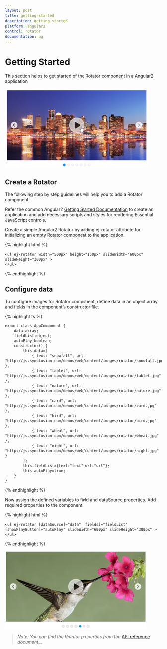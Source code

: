 ```yaml
---
layout: post
title: getting-started
description: getting started
platform: angular2
control: rotator
documentation: ug
---
```


# Getting Started

This section helps to get started of the Rotator component in a Angular2 application

![](Getting-Started_images/Getting-Started_img1.png) 

## Create a Rotator

The following step by step guidelines will help you to add a Rotator component.

Refer the common Angular2 [Getting Started Documentation](https://help.syncfusion.com/js/angular2) to create an application and add necessary scripts and styles for rendering Essential JavaScript controls.

Create a simple Angular2 Rotator by adding ej-rotator attribute for initializing an empty Rotator component to the application. 

{% highlight html %}

    <ul ej-rotator width="500px" height="150px" slideWidth="600px" slideHeight="300px" >
    </ul>

{% endhighlight %}



## Configure data

To configure images for Rotator component, define data in an object array and fields in the component’s constructor file.

{% highlight ts %}

    export class AppComponent {
        data:array;
        fieldList:object;
        autoPlay:boolean;
        constructor() {
            this.data=[
                { text: "snowfall", url: "http://js.syncfusion.com/demos/web/content/images/rotator/snowfall.jpg" },
                { text: "tablet", url: "http://js.syncfusion.com/demos/web/content/images/rotator/tablet.jpg" },
                { text: "nature", url: "http://js.syncfusion.com/demos/web/content/images/rotator/nature.jpg" },
                { text: "card", url: "http://js.syncfusion.com/demos/web/content/images/rotator/card.jpg" },
                { text: "bird", url: "http://js.syncfusion.com/demos/web/content/images/rotator/bird.jpg" },
                { text: "wheat", url: "http://js.syncfusion.com/demos/web/content/images/rotator/wheat.jpg" },
                { text: "night", url: "http://js.syncfusion.com/demos/web/content/images/rotator/night.jpg" }
            ];
            this.fieldList={text:"text",url:"url"};
            this.autoPlay=true;   
        }
    }


{% endhighlight %}



Now assign the defined variables to field and dataSource properties. Add required properties to the component.

{% highlight html %}


    <ul ej-rotator [dataSource]="data" [fields]="fieldList" [showPlayButton]="autoPlay" slideWidth="600px" slideHeight="300px" >
    </ul>


{% endhighlight %}



![](Getting-Started_images/Getting-Started_img2.png)



> _Note:_ _You can find the Rotator properties from the_ [API reference](https://help.syncfusion.com/api/js/ejrotator) _document___

